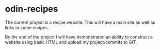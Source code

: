 # odin-recipes
The current project is a recipe website. This will have a main site as well as links to some recipes. 

By the end of the project I will have demonstrated an ability to construct a website using basic HTML and upload my project/commits to GIT.